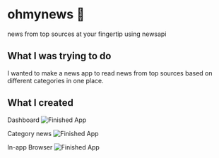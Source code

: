# ohmynews 📰

news from top sources at your fingertip using newsapi

## What I was trying to do

I wanted to make a news app to read news from top sources based on different categories in one place.

## What I created

Dashboard
![Finished App](https://github.com/aiwithab/ohmynews/blob/master/screenshots/ohmynews-1.png)

Category news
![Finished App](https://github.com/aiwithab/ohmynews/blob/master/screenshots/ohmynews-2.png)

In-app Browser
![Finished App](https://github.com/aiwithab/ohmynews/blob/master/screenshots/ohmynews-3.png)
